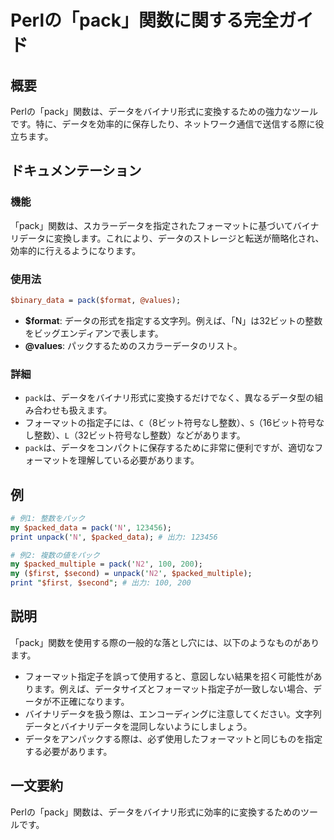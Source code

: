 <!--
Meta Description: # Perlの「pack」関数に関する完全ガイド ## 概要 Perlの「pack」関数は、データをバイナリ形式に変換するための強力なツールです。特に、データを効率的に保存したり、ネットワーク通信で送信する際に役立ちます。 ## ドキュメンテーション ### 機能 「pack」関数は、スカラーデータ...
Meta Keywords: pack, perlの, 関数は, perl, format
-->

# Perlの「pack」関数に関する完全ガイド

## 概要
Perlの「pack」関数は、データをバイナリ形式に変換するための強力なツールです。特に、データを効率的に保存したり、ネットワーク通信で送信する際に役立ちます。

## ドキュメンテーション
### 機能
「pack」関数は、スカラーデータを指定されたフォーマットに基づいてバイナリデータに変換します。これにより、データのストレージと転送が簡略化され、効率的に行えるようになります。

### 使用法
```perl
$binary_data = pack($format, @values);
```
- **$format**: データの形式を指定する文字列。例えば、「N」は32ビットの整数をビッグエンディアンで表します。
- **@values**: パックするためのスカラーデータのリスト。

### 詳細
- `pack`は、データをバイナリ形式に変換するだけでなく、異なるデータ型の組み合わせも扱えます。
- フォーマットの指定子には、`C`（8ビット符号なし整数）、`S`（16ビット符号なし整数）、`L`（32ビット符号なし整数）などがあります。
- `pack`は、データをコンパクトに保存するために非常に便利ですが、適切なフォーマットを理解している必要があります。

## 例
```perl
# 例1: 整数をパック
my $packed_data = pack('N', 123456);
print unpack('N', $packed_data); # 出力: 123456

# 例2: 複数の値をパック
my $packed_multiple = pack('N2', 100, 200);
my ($first, $second) = unpack('N2', $packed_multiple);
print "$first, $second"; # 出力: 100, 200
```

## 説明
「pack」関数を使用する際の一般的な落とし穴には、以下のようなものがあります。
- フォーマット指定子を誤って使用すると、意図しない結果を招く可能性があります。例えば、データサイズとフォーマット指定子が一致しない場合、データが不正確になります。
- バイナリデータを扱う際は、エンコーディングに注意してください。文字列データとバイナリデータを混同しないようにしましょう。
- データをアンパックする際は、必ず使用したフォーマットと同じものを指定する必要があります。

## 一文要約
Perlの「pack」関数は、データをバイナリ形式に効率的に変換するためのツールです。